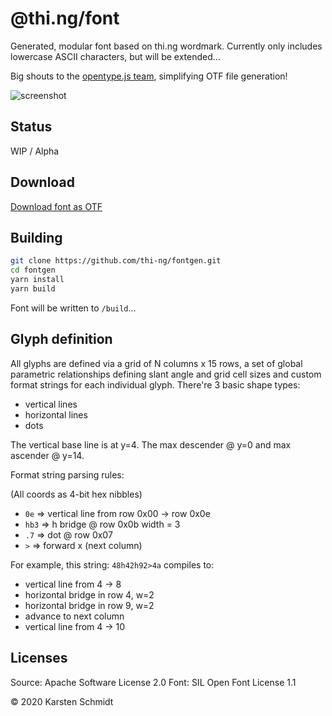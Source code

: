 # @thi.ng/font

Generated, modular font based on thi.ng wordmark. Currently only
includes lowercase ASCII characters, but will be extended...

Big shouts to the [opentype.js team](https://opentype.js.org/), simplifying OTF file generation!

![screenshot](https://raw.githubusercontent.com/thi-ng/fontgen/master/assets/0.0.1.png)

## Status

WIP / Alpha

## Download

[Download font as OTF](./font/thing-regular-0.0.1.otf)

## Building

```bash
git clone https://github.com/thi-ng/fontgen.git
cd fontgen
yarn install
yarn build
```

Font will be written to `/build`...

## Glyph definition

All glyphs are defined via a grid of N columns x 15 rows, a set of
global parametric relationships defining slant angle and grid cell sizes
and custom format strings for each individual glyph. There're 3 basic
shape types:

- vertical lines
- horizontal lines
- dots

The vertical base line is at y=4. The max descender @ y=0 and max
ascender @ y=14.

Format string parsing rules:

(All coords as 4-bit hex nibbles)

- `0e` => vertical line from row 0x00 -> row 0x0e
- `hb3` => h bridge @ row 0x0b width = 3
- `.7` => dot @ row 0x07
- `>` => forward x (next column)

For example, this string: `48h42h92>4a` compiles to:

- vertical line from 4 -> 8
- horizontal bridge in row 4, w=2
- horizontal bridge in row 9, w=2
- advance to next column
- vertical line from 4 -> 10

## Licenses

Source: Apache Software License 2.0
Font: SIL Open Font License 1.1

&copy; 2020 Karsten Schmidt
